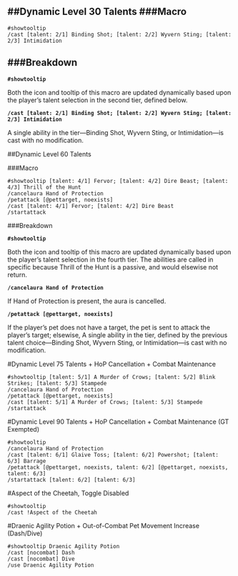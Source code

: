 ##Dynamic Level 30 Talents
###Macro
--------------------
	#showtooltip
	/cast [talent: 2/1] Binding Shot; [talent: 2/2] Wyvern Sting; [talent: 2/3] Intimidation

###Breakdown
--------------------
**`#showtooltip`**

Both the icon and tooltip of this macro are updated dynamically based upon the player’s talent selection in the second tier, defined below.

**`/cast [talent: 2/1] Binding Shot; [talent: 2/2] Wyvern Sting; [talent: 2/3] Intimidation`**

A single ability in the tier—Binding Shot, Wyvern Sting, or Intimidation—is cast with no modification.



##Dynamic Level 60 Talents

###Macro

```
#showtooltip [talent: 4/1] Fervor; [talent: 4/2] Dire Beast; [talent: 4/3] Thrill of the Hunt
/cancelaura Hand of Protection
/petattack [@pettarget, noexists]
/cast [talent: 4/1] Fervor; [talent: 4/2] Dire Beast
/startattack
```

###Breakdown

**```#showtooltip```**

Both the icon and tooltip of this macro are updated dynamically based upon the player’s talent selection in the fourth tier. The abilities are called in specific because Thrill of the Hunt is a passive, and would elsewise not return.

**```/cancelaura Hand of Protection```**

If Hand of Protection is present, the aura is cancelled.

**```/petattack [@pettarget, noexists]```**

If the player’s pet does not have a target, the pet is sent to attack the player’s target; elsewise, 
A single ability in the tier, defined by the previous talent choice—Binding Shot, Wyvern Sting, or Intimidation—is cast with no modification.

#Dynamic Level 75 Talents + HoP Cancellation + Combat Maintenance
```
#showtooltip [talent: 5/1] A Murder of Crows; [talent: 5/2] Blink Strikes; [talent: 5/3] Stampede
/cancelaura Hand of Protection
/petattack [@pettarget, noexists]
/cast [talent: 5/1] A Murder of Crows; [talent: 5/3] Stampede
/startattack
```

#Dynamic Level 90 Talents + HoP Cancellation + Combat Maintenance (GT Exempted)
```
#showtooltip
/cancelaura Hand of Protection
/cast [talent: 6/1] Glaive Toss; [talent: 6/2] Powershot; [talent: 6/3] Barrage
/petattack [@pettarget, noexists, talent: 6/2] [@pettarget, noexists, talent: 6/3]
/startattack [talent: 6/2] [talent: 6/3]
```

#Aspect of the Cheetah, Toggle Disabled
```
#showtooltip
/cast !Aspect of the Cheetah
```

#Draenic Agility Potion + Out-of-Combat Pet Movement Increase (Dash/Dive)
```
#showtooltip Draenic Agility Potion
/cast [nocombat] Dash
/cast [nocombat] Dive
/use Draenic Agility Potion
```
